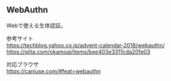 ## WebAuthn
Webで使える生体認証。  

参考サイト  
https://techblog.yahoo.co.jp/advent-calendar-2018/webauthn/  
https://qiita.com/okamoai/items/bee403e3311cda20fe03  

対応ブラウザ  
https://caniuse.com/#feat=webauthn